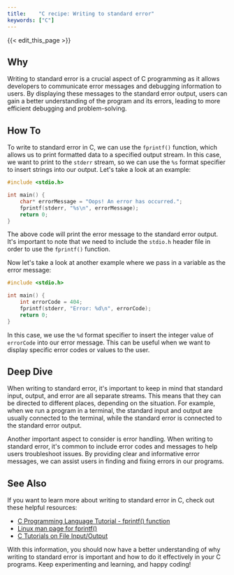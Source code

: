 ```yaml
---
title:    "C recipe: Writing to standard error"
keywords: ["C"]
---
```


{{< edit_this_page >}}

## Why 

Writing to standard error is a crucial aspect of C programming as it allows developers to communicate error messages and debugging information to users. By displaying these messages to the standard error output, users can gain a better understanding of the program and its errors, leading to more efficient debugging and problem-solving.

## How To 

To write to standard error in C, we can use the `fprintf()` function, which allows us to print formatted data to a specified output stream. In this case, we want to print to the `stderr` stream, so we can use the `%s` format specifier to insert strings into our output. Let's take a look at an example:

```C
#include <stdio.h>

int main() {
    char* errorMessage = "Oops! An error has occurred.";
    fprintf(stderr, "%s\n", errorMessage);
    return 0;
}
```

The above code will print the error message to the standard error output. It's important to note that we need to include the `stdio.h` header file in order to use the `fprintf()` function.

Now let's take a look at another example where we pass in a variable as the error message:

```C
#include <stdio.h>

int main() {
    int errorCode = 404;
    fprintf(stderr, "Error: %d\n", errorCode);
    return 0;
}
```

In this case, we use the `%d` format specifier to insert the integer value of `errorCode` into our error message. This can be useful when we want to display specific error codes or values to the user.

## Deep Dive 

When writing to standard error, it's important to keep in mind that standard input, output, and error are all separate streams. This means that they can be directed to different places, depending on the situation. For example, when we run a program in a terminal, the standard input and output are usually connected to the terminal, while the standard error is connected to the standard error output.

Another important aspect to consider is error handling. When writing to standard error, it's common to include error codes and messages to help users troubleshoot issues. By providing clear and informative error messages, we can assist users in finding and fixing errors in our programs.

## See Also 

If you want to learn more about writing to standard error in C, check out these helpful resources:

- [C Programming Language Tutorial - fprintf() function](https://www.programiz.com/c-programming/c-input-output)
- [Linux man page for fprintf()](https://linux.die.net/man/3/fprintf)
- [C Tutorials on File Input/Output](https://www.codingunit.com/c-tutorials-on-file-input-and-output)

With this information, you should now have a better understanding of why writing to standard error is important and how to do it effectively in your C programs. Keep experimenting and learning, and happy coding!
